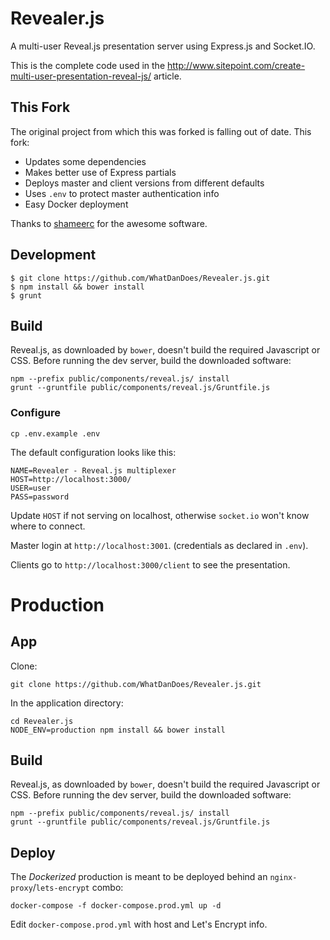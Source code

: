 # Revealer.js

A multi-user Reveal.js presentation server using Express.js and Socket.IO.

This is the complete code used in the http://www.sitepoint.com/create-multi-user-presentation-reveal-js/ article.  

## This Fork

The original project from which this was forked is falling out of date. This fork:

- Updates some dependencies
- Makes better use of Express partials
- Deploys master and client versions from different defaults
- Uses `.env` to protect master authentication info
- Easy Docker deployment

Thanks to [shameerc](https://github.com/shameerc/Revealer.js.git) for the awesome software.

## Development

```
$ git clone https://github.com/WhatDanDoes/Revealer.js.git
$ npm install && bower install
$ grunt
```

## Build

Reveal.js, as downloaded by `bower`, doesn't build the required Javascript or CSS. Before running the dev server, build the downloaded software:

```
npm --prefix public/components/reveal.js/ install
grunt --gruntfile public/components/reveal.js/Gruntfile.js
```

### Configure

```
cp .env.example .env
```

The default configuration looks like this:

```
NAME=Revealer - Reveal.js multiplexer
HOST=http://localhost:3000/
USER=user
PASS=password
```

Update `HOST` if not serving on localhost, otherwise `socket.io` won't know where to connect.


Master login at `http://localhost:3001`. (credentials as declared in `.env`).

Clients go to `http://localhost:3000/client` to see the presentation.

# Production

## App

Clone:

```
git clone https://github.com/WhatDanDoes/Revealer.js.git
```

In the application directory:

```
cd Revealer.js
NODE_ENV=production npm install && bower install
```

## Build

Reveal.js, as downloaded by `bower`, doesn't build the required Javascript or CSS. Before running the dev server, build the downloaded software:

```
npm --prefix public/components/reveal.js/ install
grunt --gruntfile public/components/reveal.js/Gruntfile.js
```

## Deploy

The _Dockerized_ production is meant to be deployed behind an `nginx-proxy`/`lets-encrypt` combo:

```
docker-compose -f docker-compose.prod.yml up -d
```

Edit `docker-compose.prod.yml` with host and Let's Encrypt info.
